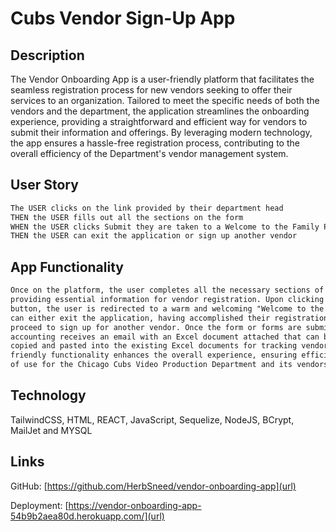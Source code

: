 # Cubs Vendor Sign-Up App

## Description 

The Vendor Onboarding App is a user-friendly platform that facilitates the seamless registration process for new vendors seeking to offer their services to an organization. Tailored to meet the specific needs of both the vendors and the department, the application streamlines the onboarding experience, providing a straightforward and efficient way for vendors to submit their information and offerings. By leveraging modern technology, the app ensures a hassle-free registration process, contributing to the overall efficiency of the Department's vendor management system.


## User Story

```md
The USER clicks on the link provided by their department head
THEN the USER fills out all the sections on the form
WHEN the USER clicks Submit they are taken to a Welcome to the Family Page
THEN the USER can exit the application or sign up another vendor
```

## App Functionality

```md
Once on the platform, the user completes all the necessary sections of the form,
providing essential information for vendor registration. Upon clicking the Submit
button, the user is redirected to a warm and welcoming "Welcome to the Family" page, signaling the successful completion of the registration process. From here, the user
can either exit the application, having accomplished their registration goal, or
proceed to sign up for another vendor. Once the form or forms are submitted,
accounting receives an email with an Excel document attached that can be easily
copied and pasted into the existing Excel documents for tracking vendors. This user-
friendly functionality enhances the overall experience, ensuring efficiency and ease
of use for the Chicago Cubs Video Production Department and its vendors.
```

## Technology

TailwindCSS, HTML, REACT, JavaScript, Sequelize, NodeJS, BCrypt, MailJet and MYSQL

## Links

GitHub: [https://github.com/HerbSneed/vendor-onboarding-app](url)

Deployment: [https://vendor-onboarding-app-54b9b2aea80d.herokuapp.com/](url)